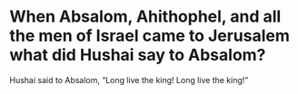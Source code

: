 # When Absalom, Ahithophel, and all the men of Israel came to Jerusalem what did Hushai say to Absalom?

Hushai said to Absalom, “Long live the king! Long live the king!”
